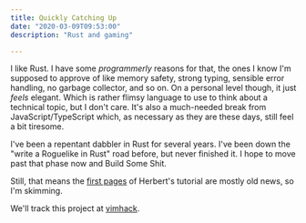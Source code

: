 ```yaml
---
title: Quickly Catching Up
date: "2020-03-09T09:53:00"
description: "Rust and gaming"

---
```


I like Rust. I have some *programmerly* reasons for that, the ones I know I'm supposed to approve of like memory safety, strong typing, sensible error handling, no garbage collector, and so on. On a personal level though, it just *feels* elegant. Which is rather flimsy language to use to think about a technical topic, but I don't care. It's also a much-needed break from JavaScript/TypeScript which, as necessary as they are these days, still feel a bit tiresome.

I've been a repentant dabbler in Rust for several years. I've been down the "write a Roguelike in Rust" road before, but never finished it. I hope to move past that phase now and Build Some Shit.

Still, that means the [first pages](https://bfnightly.bracketproductions.com/rustbook/chapter_1.html) of Herbert's tutorial are mostly old news, so I'm skimming.

We'll track this project at [vimhack](https://github.com/richchurcher/vimhack).
